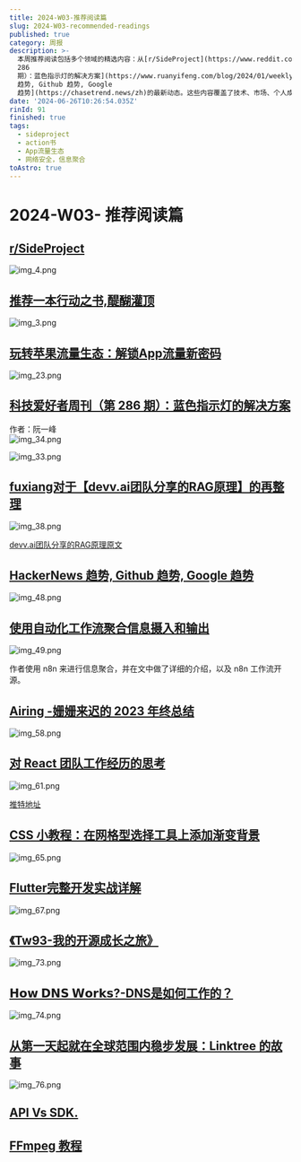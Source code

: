 ```yaml
---
title: 2024-W03-推荐阅读篇
slug: 2024-W03-recommended-readings
published: true
category: 周报
description: >-
  本周推荐阅读包括多个领域的精选内容：从[r/SideProject](https://www.reddit.com/r/SideProject/)的创意项目分享，到[推荐一本行动之书,醍醐灌顶](https://twitter.com/hiyuekun/status/1747085105037021670?s=12&t=UKmYswdLBh4dGuqwtKAXUA)的启发性书籍推荐；从[玩转苹果流量生态：解锁App流量新密码](https://x.com/liuyi0922/status/1747792720750682143?s=12&t=UKmYswdLBh4dGuqwtKAXUA)的市场策略，到[科技爱好者周刊（第
  286
  期）：蓝色指示灯的解决方案](https://www.ruanyifeng.com/blog/2024/01/weekly-issue-286.html?continueFlag=61db114b5bb3eda119c3b0a42a3f0791)的技术讨论。此外，还有关于[fuxiang对于【devv.ai团队分享的RAG原理】的再整理](https://twitter.com/fuxiangPro/status/1747242297975062666)的深度分析，以及[HackerNews
  趋势, Github 趋势, Google
  趋势](https://chasetrend.news/zh)的最新动态。这些内容覆盖了技术、市场、个人成长等多个方面，适合各类读者深入探索。
date: '2024-06-26T10:26:54.035Z'
rinId: 91
finished: true
tags:
  - sideproject
  - action书
  - App流量生态
  - 网络安全，信息聚合
toAstro: true
---
```


# 2024-W03- 推荐阅读篇

## [r/SideProject](https://www.reddit.com/r/SideProject/)

![img_4.png](https://pictures.kazoottt.top/2024/01/20240118-34e9f10d1d8eec956fc4194448cd4a76.webp)

## [推荐一本行动之书,醍醐灌顶](https://twitter.com/hiyuekun/status/1747085105037021670?s=12&t=UKmYswdLBh4dGuqwtKAXUA)

![img_3.png](https://pictures.kazoottt.top/2024/01/20240118-49ea3a464df0ab2caafb0537c4c794ba.webp)

## [玩转苹果流量生态：解锁App流量新密码](https://x.com/liuyi0922/status/1747792720750682143?s=12&t=UKmYswdLBh4dGuqwtKAXUA)

![img_23.png](https://pictures.kazoottt.top/2024/01/20240118-d98a6cbfcf54d08ef37f30c37f5d0ace.webp)

## [科技爱好者周刊（第 286 期）：蓝色指示灯的解决方案](https://www.ruanyifeng.com/blog/2024/01/weekly-issue-286.html?continueFlag=61db114b5bb3eda119c3b0a42a3f0791)

作者：阮一峰  
![img_34.png](https://pictures.kazoottt.top/2024/01/20240118-32886b96d21732072e52b5ed6c487cd5.webp)

![img_33.png](https://pictures.kazoottt.top/2024/01/20240118-61d3ac9d6f707faf8a82c12b026bb844.webp)

## [fuxiang对于【devv.ai团队分享的RAG原理】的再整理](https://twitter.com/fuxiangPro/status/1747242297975062666)

![img_38.png](https://pictures.kazoottt.top/2024/01/20240118-020bd33e057f6a0642ead0b113320c5f.webp)

[devv.ai团队分享的RAG原理原文](https://twitter.com/Tisoga/status/1731478506465636749)

## [HackerNews 趋势, Github 趋势, Google 趋势](https://chasetrend.news/zh)

![img_48.png](https://pictures.kazoottt.top/2024/01/20240118-25370cd9e4dc25874ab14859930bc8b9.webp)

## [使用自动化工作流聚合信息摄入和输出](https://reorx.com/blog/sharing-my-footprints-automation/#new-tweet-to-telegram)

![img_49.png](https://pictures.kazoottt.top/2024/01/20240118-7557245c55da389558862a155932c527.webp)

作者使用 n8n 来进行信息聚合，并在文中做了详细的介绍，以及 n8n 工作流开源。

## [Airing -姗姗来迟的 2023 年终总结](https://blog.ursb.me/posts/summary-2023/)

![img_58.png](https://pictures.kazoottt.top/2024/01/20240118-13bf430a8615552a0a914a805c05a828.webp)

## [对 React 团队工作经历的思考](https://gist.github.com/mondaychen/3c530604e44b9cd15e4f69735d99fef4)

![img_61.png](https://pictures.kazoottt.top/2024/01/20240118-2bea379994d9f34ea9655eac74e6a958.webp)

[推特地址](https://twitter.com/monday_chen/status/1740612924740137285?s=12&t=UKmYswdLBh4dGuqwtKAXUA)

## [CSS 小教程：在网格型选择工具上添加渐变背景](https://blog.meathill.com/tech/fe/css/css-tutorial-a-grid-select-component-with-multiple-linear-gradient.html)

![img_65.png](https://pictures.kazoottt.top/2024/01/20240118-a255cb507b88fc1675ce614b7502e17b.webp)

## [Flutter完整开发实战详解](https://guoshuyu.cn/home/wx/?continueFlag=61db114b5bb3eda119c3b0a42a3f0791)

![img_67.png](https://pictures.kazoottt.top/2024/01/20240118-1c3b1725c08e70c867c4bd3628152fbd.webp)

## [《Tw93-我的开源成长之旅》](https://tw93.fun/2024-01-12/open.html)

![img_73.png](https://pictures.kazoottt.top/2024/01/20240118-25810db413c96d9eb2efa0cb6cf6cda6.webp)

## [𝗛𝗼𝘄 𝗗𝗡𝗦 𝗪𝗼𝗿𝗸𝘀?-DNS是如何工作的？](https://twitter.com/milan_milanovic/status/1745796543322435885?s=12&t=UKmYswdLBh4dGuqwtKAXUA)

![img_74.png](https://pictures.kazoottt.top/2024/01/20240118-1c6e85b671affc27859c09cbf47e51be.webp)

## [从第一天起就在全球范围内稳步发展：Linktree 的故事](https://startupnation.com/start-your-business/bootstrapped-global-linktree/)

![img_76.png](https://pictures.kazoottt.top/2024/01/20240118-66593c51fe9a8d08b11687d40f3da559.webp)

## [API Vs SDK.](https://twitter.com/alexxubyte/status/1745847854961492384?s=12&t=UKmYswdLBh4dGuqwtKAXUA)

## [FFmpeg 教程](https://wklchris.github.io/blog/FFmpeg/)